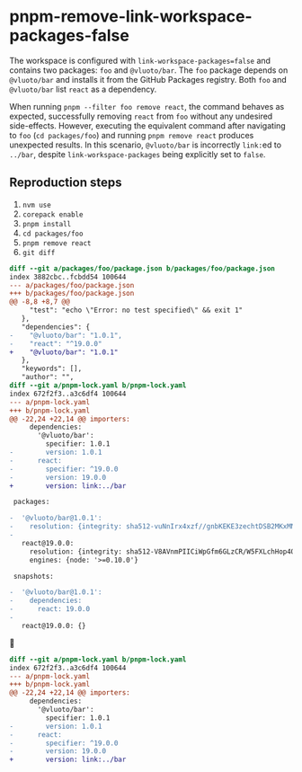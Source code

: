 # pnpm-remove-link-workspace-packages-false

The workspace is configured with `link-workspace-packages=false` and contains
two packages: `foo` and `@vluoto/bar`. The `foo` package depends on
`@vluoto/bar` and installs it from the GitHub Packages registry. Both `foo` and
`@vluoto/bar` list `react` as a dependency.

When running `pnpm --filter foo remove react`, the command behaves as expected,
successfully removing `react` from `foo` without any undesired side-effects.
However, executing the equivalent command after navigating to `foo` (`cd
packages/foo`) and running `pnpm remove react` produces unexpected results. In
this scenario, `@vluoto/bar` is incorrectly `link:`ed to `../bar`, despite
`link-workspace-packages` being explicitly set to `false`.

## Reproduction steps

1. `nvm use`
2. `corepack enable`
3. `pnpm install`
4. `cd packages/foo`
5. `pnpm remove react`
6. `git diff`

```diff
diff --git a/packages/foo/package.json b/packages/foo/package.json
index 3882cbc..fcbdd54 100644
--- a/packages/foo/package.json
+++ b/packages/foo/package.json
@@ -8,8 +8,7 @@
     "test": "echo \"Error: no test specified\" && exit 1"
   },
   "dependencies": {
-    "@vluoto/bar": "1.0.1",
-    "react": "^19.0.0"
+    "@vluoto/bar": "1.0.1"
   },
   "keywords": [],
   "author": "",
diff --git a/pnpm-lock.yaml b/pnpm-lock.yaml
index 672f2f3..a3c6df4 100644
--- a/pnpm-lock.yaml
+++ b/pnpm-lock.yaml
@@ -22,24 +22,14 @@ importers:
     dependencies:
       '@vluoto/bar':
         specifier: 1.0.1
-        version: 1.0.1
-      react:
-        specifier: ^19.0.0
-        version: 19.0.0
+        version: link:../bar

 packages:

-  '@vluoto/bar@1.0.1':
-    resolution: {integrity: sha512-vuNnIrx4xzf//gnbKEKE3zechtDSB2MKxMNyDHjM75EWQIxfSTeaMFJuAiw7fG4/762z3dM/jLD+/MPa/LUVLQ==, tarball: https://npm.pkg.github.com/download/@vluoto/bar/1.0.1/f2bb7680d1e538f67e1789e6b9e9ccb7eb46bf80}
-
   react@19.0.0:
     resolution: {integrity: sha512-V8AVnmPIICiWpGfm6GLzCR/W5FXLchHop40W4nXBmdlEceh16rCN8O8LNWm5bh5XUX91fh7KpA+W0TgMKmgTpQ==}
     engines: {node: '>=0.10.0'}

 snapshots:

-  '@vluoto/bar@1.0.1':
-    dependencies:
-      react: 19.0.0
-
   react@19.0.0: {}

```

:monocle_face:

```diff
diff --git a/pnpm-lock.yaml b/pnpm-lock.yaml
index 672f2f3..a3c6df4 100644
--- a/pnpm-lock.yaml
+++ b/pnpm-lock.yaml
@@ -22,24 +22,14 @@ importers:
     dependencies:
       '@vluoto/bar':
         specifier: 1.0.1
-        version: 1.0.1
-      react:
-        specifier: ^19.0.0
-        version: 19.0.0
+        version: link:../bar
```
